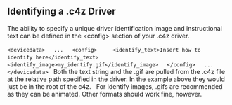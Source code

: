 ## Identifying a .c4z Driver

The ability to specify a unique driver identification image and instructional text can be defined in the \<config\> section of your .c4z driver. 

`<devicedata>`
    `...`
    `<config>`
        `<identify_text>Insert how to identify here</identify_text>`
        `<identify_image>my_identify.gif</identify_image>`
    `</config>`
    `...`
`</devicedata>`
 
Both the text string and the .gif are pulled from the .c4z file at the relative path specified in the driver. In the example above they would just be in the root of the c4z.
 
For identify images, .gifs are recommended as they can be animated. Other formats should work fine, however.
  